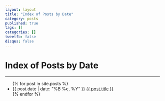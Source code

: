 ```yaml
---
layout: layout
title: "Index of Posts by Date"
category: posts
published: true
tags: []
categories: []
tweetfb: false
disqus: false
---
```


# Index of Posts by Date
<hr>
<ul class="listing">
    {% for post in site.posts %}
    <li>
        <span>{{ post.date | date: "%B %e, %Y" }}</span>
        <a href="{{ post.url }}">{{ post.title }}</a>
    </li>
    {% endfor %}
</ul>
